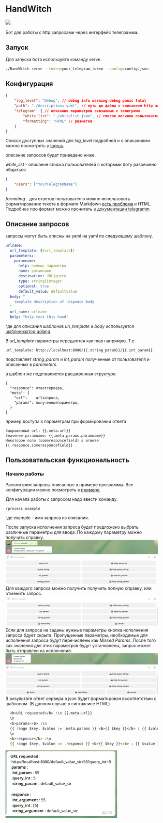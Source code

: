 # HandWitch
![](https://github.com/wolf1996/HandWitch/workflows/ci/badge.svg)

Бот для работы с http запросами через интерфейс телеграмма.

## Запуск
Для запуска бота используйте команду serve.
```bash
./HandWitch serve --token=your_telegram_token --config=config.json
```

## Конфигурация 

``` json
{
	"log_level": "Debug", // debug info warning debug panic fatal
	"path": "./descriptions.yaml", // путь до файла с описанием http запросов
	"telegram": { // описание параметров связанных с телеграмм
		"white_list": "./whitelist.json", // список логинов пользователей с которыми можно общаться 
		"formatting": "HTML" // разметка 
	}
}
```

Список доступных значений для *log_level* подробней и с описаниями можно посмотреть у [logrus](https://github.com/sirupsen/logrus). 

описание запросов будет приведено ниже.

*white_list* - описание списка пользователей с которыми боту разрешено общаться

``` json
{
    "users": ["YourTelegramName"]
}
```

*formating* - для ответов пользователю можно использовать форматирование текста в формате Markdown [есть проблема](https://github.com/wolf1996/HandWitch/issues/12) и HTML. Подробнее про формат можно прочитать в [документации telegramm](https://core.telegram.org/bots/api#formatting-options)

## Описание запросов

запросы могут быть описны на yaml на yaml по следующему шаблону.

```yaml
urlname:
  url_template: {{url_template}}
  parameters:
    paramname:
      help: помощь параметра
      name: paramname
      destination: URL|query
      type: string|integer
      optional: true
      default_value: defaultvalue
  body: "
    template description of responce body
  "
  url_name: urlname
  help: "help text this hand"
```
где для описания шаблонов *url_template* и *body* используется [шаблонизатор golang](https://golang.org/pkg/text/template/) 

В *url_template* параметры передаются как map напрямую. Т.е. 
```
url_template: http://localhost:8080/{{.string_param}}/{{.int_param}}
```
подставляет *string_param* и *int_param* полученные от пользователя и описанных в *parameters*.

в шаблон же подставляется расширенная структура:
```
{
  "responce": ответсервера,
  "meta": {
    "url":    urlзапроса,
    "params": полученныепараметры,
  }
}
```

пример доступа к параметрам при формировании ответа 
```
Запрошенный url: {{.meta.url}}
Значение paramname: {{.meta.params.paramname}}
Некоторое поле (someresponcefield) в ответе {{.responce.someresponcefield}}
```
## Пользовательская функциональность 

### Начало работы 
Рассмотрим запросы описанные в примере программы. Все конфигурации можно посмотреть в [примере](https://github.com/wolf1996/HandWitch/tree/master/example).

Для начала работы с запросом надо ввести команду.
```
/process example
```
где example - имя запроса из описания. 

После запуска исполнения запроса будет предложено выбрать различные параметры для ввода. По каждому параметру можно получить справку. 
![Первая клавиатура](https://raw.githubusercontent.com/wolf1996/HandWitch/media/pictures/first_keyboard.png)
Для каждого запроса можно получить получить полную справку, или отменить запрос.
![Управление запросом](https://raw.githubusercontent.com/wolf1996/HandWitch/media/pictures/help_keyboard.png)
Если для запроса не заданы нужные параметры кнопка исполнения запроса бдует скрыта. Пропущенные параметры, необходимые для исполнения запроса будут перечислены как *Missed Params*. После того как значения для этих параметров будут установлены, запрос может быть отправлен на исполнение.
![Исполнение запроса](https://raw.githubusercontent.com/wolf1996/HandWitch/media/pictures/ok_params.png)
В результате ответ сервера в json будет форматирован всоответствии с шаблоном. (В данном случае в синтаксисе HTML)
```HTML
  <b>URL requested</b> :\n {{.meta.url}}
  \n
  <b>params</b> :\n
  {{ range $key, $value := .meta.params }} <b>{{ $key }}</b> : {{ $value }} \n {{ end }}
  \n
  <b>responce</b> :\n
  {{ range $key, $value := .responce }} <b>{{ $key }}</b> : {{ $value }} \n {{ end }}
```
![Результат](https://raw.githubusercontent.com/wolf1996/HandWitch/media/pictures/responce.png)
